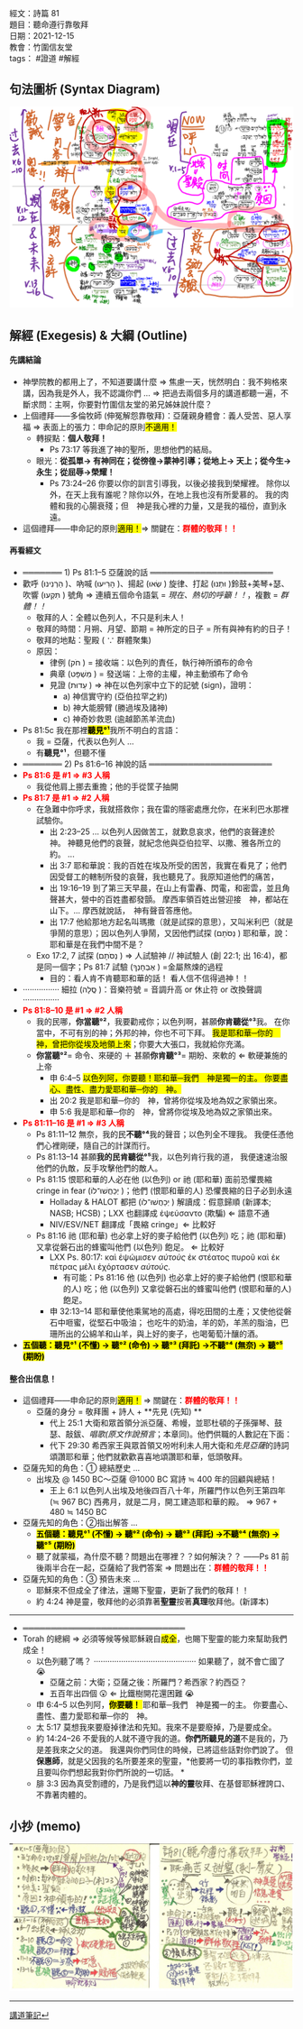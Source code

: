 經文：詩篇 81  
題目：聽命遵行靠敬拜  
日期：2021-12-15  
教會：竹圍信友堂  
tags： #證道  #解經  


## 句法圖析 (Syntax Diagram)
![images/2021-12-15-Psa.81圖析.png](images/2021-12-15-Psa.81圖析.png)

## 解經 (Exegesis) & 大綱 (Outline)
####  先講結論 
- 神學院教的都用上了，不知道要講什麼 ⇒ 焦慮一天，恍然明白：我不夠格來講，因為我是外人，我不認識你們 ... ⇒ 把過去兩個多月的講道都聽一遍，不斷求問：主啊，你要對竹圍信友堂的弟兄姊妹說什麼？
- 上個禮拜——多倫牧師 (伸冤解怨靠敬拜)：亞薩親身體會：義人受苦、惡人享福 ⇒ 表面上的張力：申命記的原則<mark>不適用！</mark>
	- 轉捩點：**個人敬拜！**
		- Ps 73:17 等我進了神的聖所，思想他們的結局。 
	- 眼光：**從孤單→ 有神同在；從徬徨→蒙神引導；從地上→ 天上；從今生→ 永生；從屈辱→榮耀！**
		- Ps 73:24–26 你要以你的訓言引導我，以後必接我到榮耀裡。 除你以外，在天上我有誰呢？除你以外，在地上我也沒有所愛慕的。 我的肉體和我的心腸衰殘；但　神是我心裡的力量，又是我的福份，直到永遠。 
- 這個禮拜——申命記的原則<mark>適用！</mark>⇒ 關鍵在：<strong><font color='red'>群體的敬拜！！</font></strong>


####  再看經文
- ═══════ 1) Ps 81:1–5 亞薩說的話 ══════════════════════
- 歡呼 (‎הַרְנִינוּ )、吶喊 (‎הָרִיעוּ )、揚起 (‎שְׂאוּ ) 旋律、打起 (‎וּתְנוּ )鈴鼓+美琴+瑟、吹響 (‎תִּקְעוּ ) 號角 ⇒ 連續五個命令語氣 = *現在、熱切的呼籲！！*，複數 = *群體！！* 
	- 敬拜的人：全體以色列人，不只是利未人！
	- 敬拜的時間：月朔、月望、節期 = 神所定的日子 = 所有與神有約的日子！
	- 敬拜的地點：聖殿 ( ∵ 群體聚集)
	- 原因：
		- 律例 (‎חֹק ) = 接收端：以色列的責任，執行神所頒布的命令 
		- 典章 (‎מִשְׁפָּט ) = 發送端：上帝的主權，神主動頒布了命令
		- 見證 (‎עֵדוּת ) ⇒ 神在以色列家中立下的記號 (sign)，證明：
			- a) 神信實守約 (亞伯拉罕之約)
			- b) 神大能膀臂 (勝過埃及諸神)
			- c) 神奇妙救恩 (逾越節羔羊流血)
- Ps 81:5c 我在那裡<mark>**聽見°¹**</mark>我所不明白的言語：
	- 我 = 亞薩，代表以色列人 ...
	- 有**聽見°¹**，但聽不懂
- ═══════ 2) Ps 81:6–16 神說的話  ══════════════════════
- <strong><font color='red'>Ps 81:6 是 #1 ⇒ #3 人稱</font></strong>
	- 我從他肩上挪去重擔；他的手從筐子抽開
- <strong><font color='red'>Ps 81:7 是 #1 ⇒ #2 人稱</font></strong>
	- 在急難中你呼求，我就搭救你；我在雷的隱密處應允你，在米利巴水那裡試驗你。 
		- 出 2:23–25 ... 以色列人因做苦工，就歎息哀求，他們的哀聲達於　神。 神聽見他們的哀聲，就紀念他與亞伯拉罕、以撒、雅各所立的約。 ...
		- 出 3:7 耶和華說：我的百姓在埃及所受的困苦，我實在看見了；他們因受督工的轄制所發的哀聲，我也聽見了。我原知道他們的痛苦， 
		- 出 19:16–19 到了第三天早晨，在山上有雷轟、閃電，和密雲，並且角聲甚大，營中的百姓盡都發顫。 摩西率領百姓出營迎接　神，都站在山下。... 摩西就說話，　神有聲音答應他。 
		- 出 17:7 他給那地方起名叫瑪撒（就是試探的意思），又叫米利巴（就是爭鬧的意思）；因以色列人爭鬧，又因他們試探 (‎נַסֹּתָם ) 耶和華，說：耶和華是在我們中間不是？
	- Exo 17:2, 7 試探 (‎נַסֹּתָם ) ⇒ 人試驗神 // 神試驗人 (創 22:1; 出 16:4)，都是同一個字；Ps 81:7 試驗 (‎אֶבְחָנְךָ ) =金屬熬煉的過程
		- 目的：看人肯不肯聽耶和華的話！ 看人信不信得過神！！
- ················ 細拉 (‎סֶֽלָה )：音樂符號 = 音調升高 or 休止符 or 改換聲調 ················
- <strong><font color='red'>Ps 81:8–10 是 #1 ⇒ #2 人稱</font></strong>
	- 我的民哪，**你當聽°²**，我要勸戒你；以色列啊，甚願**你肯聽從°³**我。 在你當中，不可有別的神；外邦的神，你也不可下拜。 <mark>我是耶和華─你的　神，曾把你從埃及地領上來</mark>；你要大大張口，我就給你充滿。 
	- **你當聽°²**= 命令、來硬的 ＋ 甚願**你肯聽°³**= 期盼、來軟的 ⇐ 軟硬兼施的上帝
		- 申 6:4–5 <mark>以色列阿，你要聽！耶和華─我們　神是獨一的主。 你要盡心、盡性、盡力愛耶和華─你的　神。 </mark>
		- 出 20:2 我是耶和華─你的　神，曾將你從埃及地為奴之家領出來。 
		- 申 5:6 我是耶和華─你的　神，曾將你從埃及地為奴之家領出來。 
- <strong><font color='red'>Ps 81:11–16 是 #1 ⇒ #3 人稱</font></strong>
	- Ps 81:11–12 無奈，我的民**不聽°⁴**我的聲音；以色列全不理我。 我便任憑他們心裡剛硬，隨自己的計謀而行。 
	- Ps 81:13–14 甚願**我的民肯聽從°⁵**我，以色列肯行我的道， 我便速速治服他們的仇敵，反手攻擊他們的敵人。 
	- Ps 81:15 恨耶和華的人必在他 (以色列) or 祂 (耶和華) 面前恐懼畏縮 cringe in fear (‎יְכַחֲשׁוּ־לוֹ )；他們 (恨耶和華的人) 恐懼畏縮的日子必到永遠
		- Holladay & HALOT 都把 (‎יְכַחֲשׁוּ־לוֹ ) 解讀成：假意歸順 (新譯本; NASB; HCSB)；LXX 也翻譯成 ἐψεύσαντο (欺騙) ⇐ 語意不通 
		- NIV/ESV/NET 翻譯成「畏縮 cringe」⇐ 比較好
	-  Ps 81:16 祂 (耶和華) 也必拿上好的麥子給他們 (以色列) 吃；祂 (耶和華) 又拿從磐石出的蜂蜜叫他們  (以色列) 飽足。 ⇐ 比較好
		-  LXX Ps. 80:17: καὶ ἐψώμισεν *αὐτοὺς* ἐκ στέατος πυροῦ καὶ ἐκ πέτρας μέλι ἐχόρτασεν *αὐτούς*.
			-  有可能：Ps 81:16 他 (以色列) 也必拿上好的麥子給他們 (恨耶和華的人) 吃；他 (以色列) 又拿從磐石出的蜂蜜叫他們 (恨耶和華的人) 飽足。
		-  申 32:13–14 耶和華使他乘駕地的高處，得吃田間的土產；又使他從磐石中咂蜜，從堅石中吸油； 也吃牛的奶油，羊的奶，羊羔的脂油，巴珊所出的公綿羊和山羊，與上好的麥子，也喝葡萄汁釀的酒。 
- <mark><strong>五個聽：聽見°¹ (不懂) → 聽°² (命令) → 聽°³ (拜託) →不聽°⁴ (無奈) → 聽°⁵ (期盼)</strong></mark>

####  整合出信息！
- 這個禮拜——申命記的原則<mark>適用！</mark>  ⇒ 關鍵在：<strong><font color='red'>群體的敬拜！！</font></strong>
	- 亞薩的身分 = 敬拜團 + 詩人 + **先見 (先知) **
		- 代上 25:1 大衛和眾首領分派亞薩、希幔，並耶杜頓的子孫彈琴、鼓瑟、敲鈸、*唱歌(原文作說預言*；本章同)。他們供職的人數記在下面： 
		- 代下 29:30 希西家王與眾首領又吩咐利未人用大衛和*先見亞薩*的詩詞頌讚耶和華；他們就歡歡喜喜地頌讚耶和華，低頭敬拜。 
- 亞薩先知的角色：① 總結歷史 ...
	- 出埃及 @ 1450 BC～亞薩 @1000 BC 寫詩 ≒ 400 年的回顧與總結！
		- 王上 6:1 以色列人出埃及地後四百八十年，所羅門作以色列王第四年 (≒ 967 BC) 西弗月，就是二月，開工建造耶和華的殿。 ⇒ 967 + 480 ≒ 1450 BC
- 亞薩先知的角色：②指出解答 ...
	- <mark><strong>五個聽：聽見°¹ (不懂) → 聽°² (命令) → 聽°³ (拜託) →不聽°⁴ (無奈) → 聽°⁵ (期盼)</strong></mark> 
	- 聽了就蒙福，為什麼不聽？問題出在哪裡？？如何解決？？ ——Ps 81 前後兩半合在一起，亞薩給了我們答案 ⇒ 問題出在：<strong><font color='red'>群體的敬拜！！</font></strong>
- 亞薩先知的角色：③ 預告未來 ...
	- 耶穌來不但成全了律法，還賜下聖靈，更新了我們的敬拜！！
	-  約 4:24 神是靈，敬拜他的必須靠著**聖靈**按著**真理**敬拜他。(新譯本)


---
- ═════════════════════════════
- Torah 的總綱  ⇒ 必須等候等候耶穌親自<mark>成全</mark>，也賜下聖靈的能力來幫助我們成全！
	- 以色列聽了嗎？ ············································· 如果聽了，就不會亡國了 😭
		- 亞薩之前：大衛；亞薩之後：所羅門？希西家？約西亞？
		- 五百年出四個 😲 ⇐ 比鐵樹開花還困難 😭
	- 申 6:4–5 以色列阿，<mark>**你要聽！** </mark>耶和華─我們　神是獨一的主。 你要盡心、盡性、盡力愛耶和華─你的　神。 
	- 太 5:17 莫想我來要廢掉律法和先知。我來不是要廢掉，乃是要成全。 
	- 約 14:24–26 不愛我的人就不遵守我的道。**你們所聽見的道**不是我的，乃是差我來之父的道。 我還與你們同住的時候，已將這些話對你們說了。 但**保惠師**，就是父因我的名所要差來的聖靈，*他要將一切的事指教你們，並且要叫你們想起我對你們所說的一切話。 *
	- 腓 3:3 因為真受割禮的，乃是我們這以**神的靈**敬拜、在基督耶穌裡誇口、不靠著肉體的。 


## 小抄 (memo)

![images/2021-12-15-Psa.81小抄.jpg](images/2021-12-15-Psa.81小抄.jpg)


---
[講道筆記↵](README.md)
